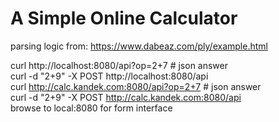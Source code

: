 # A Simple Online Calculator
parsing logic from: https://www.dabeaz.com/ply/example.html  

curl http://localhost:8080/api?op=2+7 # json answer  
curl -d "2+9" -X POST http://localhost:8080/api  
curl http://calc.kandek.com:8080/api?op=2+7 # json answer  
curl -d "2+9" -X POST http://calc.kandek.com:8080/api  
browse to local:8080 for form interface  
